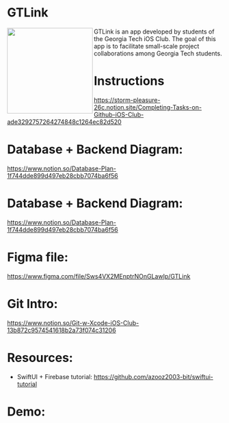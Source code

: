 # GTLink

<img src="https://user-images.githubusercontent.com/67667005/226389226-8ac678b8-e501-43d1-a3af-038903f59a9e.png" align="left" height="200" width="200" >

GTLink is an app developed by students of the Georgia Tech iOS Club. The goal of this app is to facilitate small-scale project collaborations among Georgia Tech students.

# Instructions

https://storm-pleasure-26c.notion.site/Completing-Tasks-on-Github-iOS-Club-ade3292757264274848c1264ec82d520

# Database + Backend Diagram: 
https://www.notion.so/Database-Plan-1f744dde899d497eb28cbb7074ba6f56

# Database + Backend Diagram: 

https://www.notion.so/Database-Plan-1f744dde899d497eb28cbb7074ba6f56

# Figma file: 

https://www.figma.com/file/Sws4VX2MEnptrNOnGLawIp/GTLink

# Git Intro: 

https://www.notion.so/Git-w-Xcode-iOS-Club-13b872c9574541618b2a73f074c31206


# Resources:

- SwiftUI + Firebase tutorial: https://github.com/azooz2003-bit/swiftui-tutorial

# Demo:

